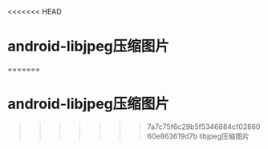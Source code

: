<<<<<<< HEAD
# android-libjpeg压缩图片
=======
# android-libjpeg压缩图片
>>>>>>> 7a7c75f6c29b5f5346884cf0286060e863619d7b
libjpeg压缩图片